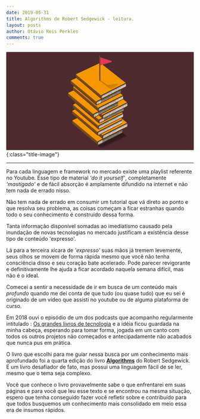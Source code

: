 ```yaml
---
date: 2019-05-31
title: Algorithms de Robert Sedgewick - leitura.
layout: posts
author: Otávio Reis Perkles
comments: true
---
```


![Linguist](/assets/images/livros.png){:class="title-image"}

___

Para cada linguagem e framework no mercado existe uma playlist referente no Youtube. Esse tipo de material _'do it yourself'_, completamente _'mastigado'_  e de fácil absorção é amplamente difundido na internet e não tem nada de errado nisso. 

Não tem nada de errado em consumir um tutorial que vá direto ao ponto e que resolva seu problema, as coisas começam a ficar estranhas quando todo o seu conhecimento é construído dessa forma. 

Tanta informação disponível somadas ao imediatismo causado pela inundação de novas tecnologias no mercado justificam a existência desse tipo de conteúdo 'expresso'.  

Lá para a terceira xícara de _'expresso'_ suas mãos já tremem levemente, seus olhos se movem de forma rápida mesmo que você não tenha consciência disso e seu coração bate acelerado. Pode parecer revigorante e definitivamente lhe ajuda a ficar acordado naquela semana difícil, mas não é o ideal.

Comecei a sentir a necessidade de ir em busca de um conteúdo mais _profundo_ quando me dei conta de que tudo (ou quase tudo) que eu sei é originado de um vídeo que assisti no youtube ou de alguma plataforma de curso. 

Em 2018 ouvi o episódio de um dos podcasts que acompanho regularmente intitulado : [Os grandes livros de tecnologia](<https://hipsters.tech/grandes-livros-de-tecnologia-hipsters-113/>) e a idéia ficou guardada na minha cabeça, esperando para tomar forma, jogada em um canto com todos os outros projetos não começados e antecipadamente não acabados que nunca pus em prática.

O livro que escolhi para me guiar nessa busca por um conhecimento mais aprofundado foi a quarta edição do livro [**Algorithms**](<https://www.amazon.com.br/Algorithms-Algorithms_4-English-Robert-Sedgewick-ebook/dp/B004P8J1NA?tag=goog0ef-20&smid=A18CNA8NWQSYHH&ascsubtag=go_1686871380_65779544836_327582895583_pla-778262135724_c_>) do Robert Sedgewick. É um livro desafiador de fato, mas possui uma linguagem fácil de se ler, mesmo que o tema seja complexo.

Você que conhece o livro provavelmente sabe o que enfrentarei em suas páginas e para você que leu esse texto e se encontrou na mesma situação, espero que tenha conseguido fazer você refletir sobre e contribuído para que todos busquemos um conhecimento mais consolidado em meio essa era de insumos rápidos. 